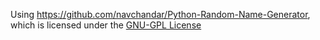 Using https://github.com/navchandar/Python-Random-Name-Generator, which is licensed under the [GNU-GPL License](https://github.com/navchandar/Python-Random-Name-Generator/blob/master/LICENSE)
